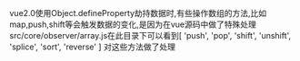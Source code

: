 vue2.0使用Object.defineProperty劫持数据时,有些操作数组的方法,比如map,push,shift等会触发数据的变化,是因为在vue源码中做了特殊处理src/core/observer/array.js在此目录下可以看到[
  'push',
  'pop',
  'shift',
  'unshift',
  'splice',
  'sort',
  'reverse'
]
对这些方法做了处理